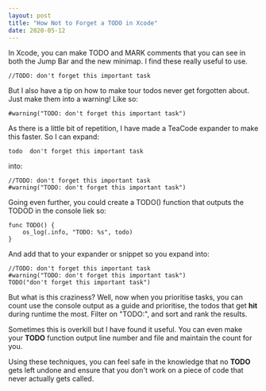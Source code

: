```yaml
---
layout: post
title: "How Not to Forget a TODO in Xcode"
date: 2020-05-12
---
```


In Xcode, you can make TODO and MARK comments that you can see in both the Jump Bar and the new minimap.
I find these really useful to use.

    //TODO: don't forget this important task

But I also have a tip on how to make tour todos never get forgotten about. Just make them into a warning! Like so:

	#warning("TODO: don't forget this important task")

As there is a little bit of repetition, I have made a TeaCode expander to make this faster. So I can expand:

    todo  don't forget this important task

into:

    //TODO: don't forget this important task
    #warning("TODO: don't forget this important task")

Going even further, you could create a TODO() function that outputs the TODOD in the console liek so:

	func TODO() {
	    os_log(.info, "TODO: %s", todo)
	}


And add that to your expander or snippet so you expand into:

	//TODO: don't forget this important task
	#warning("TODO: don't forget this important task")
	TODO("don't forget this important task")

But what is this craziness? Well, now when you prioritise tasks, you can count use the console output as a guide and prioritise, the todos that get **hit** during runtime the most. Filter on "TODO:", and sort and rank the results.

Sometimes this is overkill but I have found it useful. You can even make your **TODO** function output line number and file and maintain the count for you.

Using these techniques, you can feel safe in the knowledge that no **TODO** gets left undone and ensure that you don't work on a piece of code that never actually gets called.
